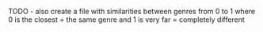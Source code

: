 TODO - also create a file with similarities between genres from 0 to 1 where 0 is the closest = the same genre and 1 is very 
far = completely different